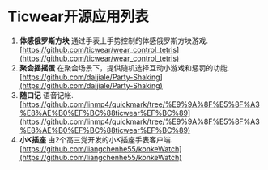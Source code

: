 # Ticwear开源应用列表
1. **体感俄罗斯方块** 通过手表上手势控制的体感俄罗斯方块游戏.     
[https://github.com/ticwear/wear_control_tetris](https://github.com/ticwear/wear_control_tetris)
1. **聚会摇摇蛋** 在聚会场景下，提供随机选择互动小游戏和惩罚的功能.     
[https://github.com/daijiale/Party-Shaking](https://github.com/daijiale/Party-Shaking)
1. **随口记** 语音记帐.     
[https://github.com/linmp4/quickmark/tree/%E9%9A%8F%E5%8F%A3%E8%AE%B0%EF%BC%88ticwear%EF%BC%89](https://github.com/linmp4/quickmark/tree/%E9%9A%8F%E5%8F%A3%E8%AE%B0%EF%BC%88ticwear%EF%BC%89)
1. **小K插座** 由2个高三党开发的小K插座手表客户端.
[https://github.com/liangchenhe55/konkeWatch](https://github.com/liangchenhe55/konkeWatch)
